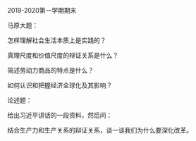 2019-2020第一学期期末

马原大题：

怎样理解社会生活本质上是实践的？

真理尺度和价值尺度的辩证关系是什么？

简述劳动力商品的特点是什么？

如何认识和把握经济全球化及其影响？



论述题：

给出习近平讲话的一段资料，然后问：

结合生产力和生产关系的辩证关系，谈一谈我们为什么要深化改革。





